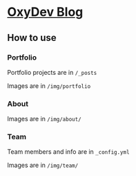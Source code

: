 # [OxyDev Blog](https://oxydev.ir)


## How to use

### Portfolio 

Portfolio projects are in `/_posts`

Images are in `/img/portfolio`

### About

Images are in `/img/about/`

### Team

Team members and info are in `_config.yml`

Images are in `/img/team/`
